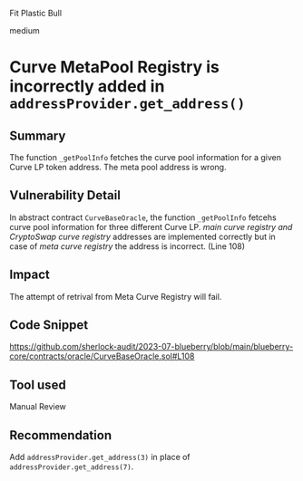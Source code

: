 Fit Plastic Bull

medium

# Curve MetaPool Registry is incorrectly added in `addressProvider.get_address()`
## Summary
The function `_getPoolInfo` fetches the curve pool information for a given Curve LP token address. The meta pool address is wrong.

## Vulnerability Detail
In abstract contract `CurveBaseOracle`, the function `_getPoolInfo` fetcehs curve pool information for three different Curve LP.  _main curve registry and CryptoSwap curve registry_ addresses are implemented correctly but in case of _meta curve registry_ the address is incorrect. (Line 108)

## Impact
The attempt of retrival from Meta Curve Registry will fail.
## Code Snippet
https://github.com/sherlock-audit/2023-07-blueberry/blob/main/blueberry-core/contracts/oracle/CurveBaseOracle.sol#L108

## Tool used
Manual Review

## Recommendation
Add `addressProvider.get_address(3)` in place of `addressProvider.get_address(7)`.